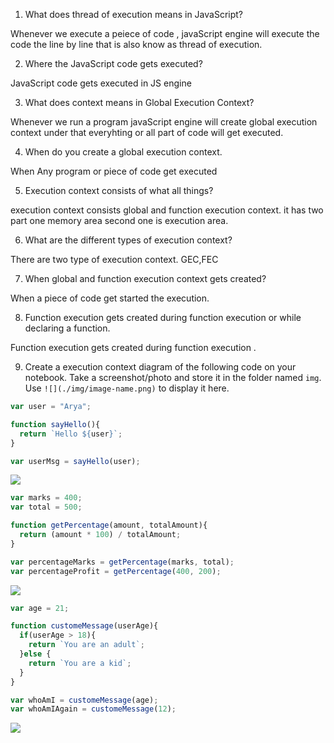 1. What does thread of execution means in JavaScript?

Whenever we execute a peiece of code , javaScript engine will execute the code the line by line that is also know as thread of execution.

2. Where the JavaScript code gets executed?

JavaScript code gets executed in JS engine

3. What does context means in Global Execution Context?

Whenever we run a program javaScript engine will create global execution context under that everyhting or all part of code will get executed.

4. When do you create a global execution context.

When Any program or piece of code get executed

5. Execution context consists of what all things?

execution context consists global and function execution context. it has two part one memory area second one is execution area.

6. What are the different types of execution context?

There are two type of execution context. GEC,FEC


7. When global and function execution context gets created?

When a piece of code get started the execution.

8. Function execution gets created during function execution or while declaring a function.

Function execution gets created during function execution .


9. Create a execution context diagram of the following code on your notebook. Take a screenshot/photo and store it in the folder named `img`. Use `![](./img/image-name.png)` to display it here.



```js
var user = "Arya";

function sayHello(){
  return `Hello ${user}`;
}

var userMsg = sayHello(user);
```

<!-- Put your image here -->

![](./img/image-name.jpg)



```js
var marks = 400;
var total = 500;

function getPercentage(amount, totalAmount){
  return (amount * 100) / totalAmount;
}

var percentageMarks = getPercentage(marks, total);
var percentageProfit = getPercentage(400, 200);
```

<!-- Put your image here -->

![](./img/image-name.jpg)



```js
var age = 21;

function customeMessage(userAge){
  if(userAge > 18){
    return `You are an adult`;
  }else {
    return `You are a kid`;
  }
}

var whoAmI = customeMessage(age);
var whoAmIAgain = customeMessage(12);
```

<!-- Put your image here -->

![](./img/image-name.jpg)